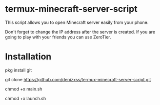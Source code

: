# termux-minecraft-server-script
 This script allows you to open Minecraft server easily from your phone.
 
 
 Don't forget to change the IP address after the server is created. If you are going to play with your friends you can use ZeroTier.


# Installation
pkg install git

git clone https://github.com/denizxss/termux-minecraft-server-script.git

chmod +x main.sh

chmod +x launch.sh

